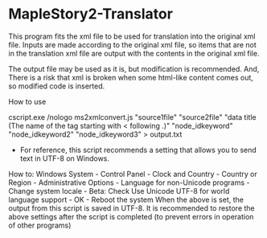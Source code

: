 # MapleStory2-Translator

This program fits the xml file to be used for translation into the original xml file.
Inputs are made according to the original xml file,
so items that are not in the translation xml file are output with the contents in the original xml file.

The output file may be used as it is, but modification is recommended.
And, There is a risk that xml is broken when some html-like content comes out, so modified code is inserted.

How to use

cscript.exe /nologo ms2xmlconvert.js "source1file" "source2file" "data title (The name of the tag starting with < following <ms2>.)" "node_idkeyword" "node_idkeyword2" "node_idkeyword3" > output.txt

* For reference, this script recommends a setting that allows you to send text in UTF-8 on Windows.

How to: Windows System - Control Panel - Clock and Country - Country or Region - Administrative Options - Language for non-Unicode programs - Change system locale - Beta: Check Use Unicode UTF-8 for world language support - OK - Reboot the system
When the above is set, the output from this script is saved in UTF-8.
It is recommended to restore the above settings after the script is completed (to prevent errors in operation of other programs)
